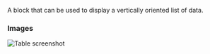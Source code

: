 A block that can be used to display a vertically oriented list of data.

### Images

![Table screenshot](https://gitlab.com/appsemble/appsemble/-/raw/0.20.37/config/assets/list.png)
